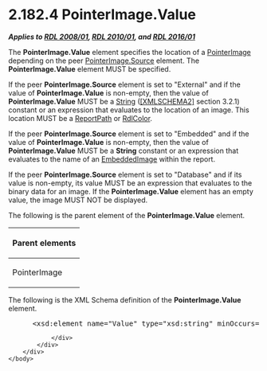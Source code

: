 <html dir="LTR" xmlns:mshelp="http://msdn.microsoft.com/mshelp" xmlns:ddue="http://ddue.schemas.microsoft.com/authoring/2003/5" xmlns:xlink="http://www.w3.org/1999/xlink" xmlns:tool="http://www.microsoft.com/tooltip">
    <head>
        <meta http-equiv="Content-Type" content="text/html; CHARSET=utf-8"></meta>
        <meta name="save" content="history"></meta>
        <title>2.182.4 PointerImage.Value</title>
        <xml>
            <mshelp:toctitle title="2.182.4 PointerImage.Value"></mshelp:toctitle>
            <mshelp:rltitle title="[MS-RDL]: PointerImage.Value"></mshelp:rltitle>
            <mshelp:keyword index="A" term="8c17c3e6-db6f-4ee1-bf8d-ac00cd7185db"></mshelp:keyword>
            <mshelp:attr name="DCSext.ContentType" value="open specification"></mshelp:attr>
            <mshelp:attr name="AssetID" value="8c17c3e6-db6f-4ee1-bf8d-ac00cd7185db"></mshelp:attr>
            <mshelp:attr name="TopicType" value="kbRef"></mshelp:attr>
            <mshelp:attr name="DCSext.Title" value="[MS-RDL]: PointerImage.Value" />
        </xml>
    </head>
    <body>
        <div id="header">
            <h1 class="heading">2.182.4 PointerImage.Value</h1>
        </div>
        <div id="mainSection">
            <div id="mainBody">
                <div id="allHistory" class="saveHistory"></div>
                <div id="sectionSection0" class="section" name="collapseableSection">
                    

<p><b><i>Applies to </i></b><a href="1e855f94-4617-47e4-b89e-0856c6cb420f.html"><b><i>RDL 2008/01</i></b></a><b><i>,
</i></b><a href="3428e690-a348-4ec7-8a6a-8efb42d2cdee.html"><b><i>RDL 2010/01</i></b></a><b><i>,
and </i></b><a href="52ce3983-2bfc-4e72-9359-42aaf5fe4509.html"><b><i>RDL 2016/01</i></b></a></p>

<p>The <b>PointerImage.Value</b> element specifies the location
of a <a href="ecf5073e-d4ae-4742-a92f-6790140b0fe6.html">PointerImage</a>
depending on the peer <a href="d95875ab-d00a-416b-ac72-c9fc81741720.html">PointerImage.Source</a>
element. The <b>PointerImage.Value</b> element MUST be specified.</p>

<p>If the peer <b>PointerImage.Source</b> element is set to
&quot;External&quot; and if the value of <b>PointerImage.Value</b> is
non-empty, then the value of <b>PointerImage.Value</b> MUST be a <a href="1ed81ef3-a683-45e3-aaad-bd2bbe71bc3d.html">String</a> (<a href="https://go.microsoft.com/fwlink/?LinkId=90610">[XMLSCHEMA2]</a> section
3.2.1) constant or an expression that evaluates to the location of an image.
This location MUST be a <a href="0e8ab873-6565-45f0-a61f-2d7da8e1ff74.html">ReportPath</a>
or <a href="b302c6a5-6023-42b1-95ed-bafcdc4b5714.html">RdlColor</a>.</p>

<p>If the peer <b>PointerImage.Source</b> element is set to
&quot;Embedded&quot; and if the value of <b>PointerImage.Value</b> is
non-empty, then the value of <b>PointerImage.Value</b> MUST be a <b>String</b>
constant or an expression that evaluates to the name of an <a href="6cdb345a-b502-4eee-84fd-de5ccf2a40e7.html">EmbeddedImage</a> within the
report.</p>

<p>If the peer <b>PointerImage.Source</b> element is set to
&quot;Database&quot; and if its value is non-empty, its value MUST be an
expression that evaluates to the binary data for an image. If the <b>PointerImage.Value</b>
element has an empty value, the image MUST NOT be displayed.</p>

<p>The following is the parent element of the <b>PointerImage.Value</b>
element.</p>

<table>
 <thead>
  <tr>
   <th>
   <p>Parent elements</p>
   </th>
  </tr>
 </thead>
 <tr>
  <td>
  <p>PointerImage</p>
  </td>
 </tr>
</table>

<p>The following is the XML Schema definition of the <b>PointerImage.Value</b>
element.</p>

<dl>
<dd>
<div><pre> &lt;xsd:element name=&quot;Value&quot; type=&quot;xsd:string&quot; minOccurs=&quot;1&quot;&gt;
</pre></div>
</dd></dl>


                </div>
            </div>
        </div>
    </body>
</html>
